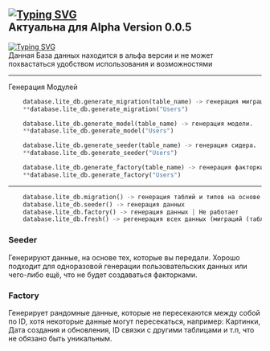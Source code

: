 
[![Typing SVG](https://readme-typing-svg.demolab.com?font=Fira+Code&duration=3000&pause=1000&color=38A3F7&repeat=false&width=435&height=28&lines=Документация)]() </br>
Актуальна для Alpha Version 0.0.5
---

[![Typing SVG](https://readme-typing-svg.demolab.com?font=Fira+Code&size=18&duration=3000&pause=1000&color=CDF72C&repeat=false&width=435&height=24&lines=Преамбула)]() </br>
Данная База данных находится в альфа версии и не может похвастаться удобством использования и возможностями </br>

---

Генерация Модулей
```python
    database.lite_db.generate_migration(table_name) -> генерация миграции.
    **database.lite_db.generate_migration("Users")

    database.lite_db.generate_model(table_name) -> генерация модели.
    **database.lite_db.generate_model("Users")

    database.lite_db.generate_seeder(table_name) -> генерация сидера.
    **database.lite_db.generate_seeder("Users")

    database.lite_db.generate_factory(table_name) -> генерация факторки.
    **database.lite_db.generate_factory("Users")
```

---

```python
    database.lite_db.migration() -> генерация таблий и типов на основе миграции
    database.lite_db.seeder() -> генерация данных
    database.lite_db.factory() -> генерация данных | Не работает
    database.lite_db.fresh() -> регенерация всех данных (миграций (таблицы и типы), сидеров и факторок)
```

### Seeder
Генерируют данные, на основе тех, которые вы передали. Хорошо подходит для одноразовой генерации пользовательских данных или чего-либо ещё, что не будет создаваться факторками. </br>

### Factory 
Генерирует рандомные данные, которые не пересекаются между собой по ID, хотя некоторые данные могут пересекаться, например: Картинки, Дата создания и обновления, ID связки с другими таблицами и т.п, что не обязано быть уникальным. </br>